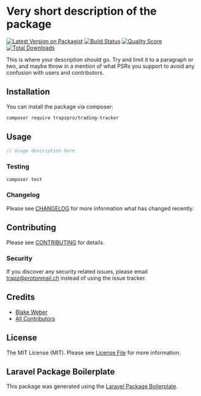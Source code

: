 # Very short description of the package

[![Latest Version on Packagist](https://img.shields.io/packagist/v/trapzpro/trading-tracker.svg?style=flat-square)](https://packagist.org/packages/trapzpro/trading-tracker)
[![Build Status](https://img.shields.io/travis/trapzpro/trading-tracker/master.svg?style=flat-square)](https://travis-ci.org/trapzpro/trading-tracker)
[![Quality Score](https://img.shields.io/scrutinizer/g/trapzpro/trading-tracker.svg?style=flat-square)](https://scrutinizer-ci.com/g/trapzpro/trading-tracker)
[![Total Downloads](https://img.shields.io/packagist/dt/trapzpro/trading-tracker.svg?style=flat-square)](https://packagist.org/packages/trapzpro/trading-tracker)

This is where your description should go. Try and limit it to a paragraph or two, and maybe throw in a mention of what PSRs you support to avoid any confusion with users and contributors.

## Installation

You can install the package via composer:

```bash
composer require trapzpro/trading-tracker
```

## Usage

``` php
// Usage description here
```

### Testing

``` bash
composer test
```

### Changelog

Please see [CHANGELOG](CHANGELOG.md) for more information what has changed recently.

## Contributing

Please see [CONTRIBUTING](CONTRIBUTING.md) for details.

### Security

If you discover any security related issues, please email trapz@protonmail.ch instead of using the issue tracker.

## Credits

- [Blake Weber](https://github.com/trapzpro)
- [All Contributors](../../contributors)

## License

The MIT License (MIT). Please see [License File](LICENSE.md) for more information.

## Laravel Package Boilerplate

This package was generated using the [Laravel Package Boilerplate](https://laravelpackageboilerplate.com).